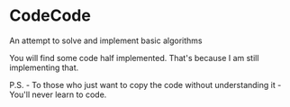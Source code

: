 CodeCode
========

An attempt to solve and implement basic algorithms

You will find some code half implemented. That's because I am still implementing that.

P.S. - To those who just want to copy the code without understanding it - You'll never learn to code.
